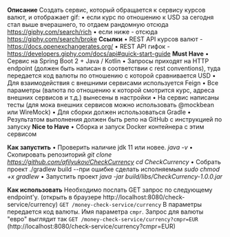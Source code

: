 **Описание**
Создать сервис, который обращается к сервису курсов валют, и отображает gif:
• если курс по отношению к USD за сегодня стал выше вчерашнего, то отдаем рандомную отсюда https://giphy.com/search/rich
• если ниже - отсюда https://giphy.com/search/broke
**Ссылки**
• REST API курсов валют - https://docs.openexchangerates.org/
• REST API гифок - https://developers.giphy.com/docs/api#quick-start-guide
**Must Have**
• Сервис на Spring Boot 2 + Java / Kotlin
• Запросы приходят на HTTP endpoint (должен быть написан в соответствии с rest conventions), туда передается код валюты по отношению с которой сравнивается USD
• Для взаимодействия с внешними сервисами используется Feign
• Все параметры (валюта по отношению к которой смотрится курс, адреса внешних сервисов и т.д.) вынесены в настройки
• На сервис написаны тесты (для мока внешних сервисов можно использовать @mockbean или WireMock)
• Для сборки должен использоваться Gradle
• Результатом выполнения должен быть репо на GitHub с инструкцией по запуску
**Nice to Have**
• Сборка и запуск Docker контейнера с этим сервисом

**Как запустить**
• Проверить наличие jdk 11 или новее.
_java -v_
• Скопировать репозиторий
_git clone https://github.com/afilyukov/CheckCurrency
cd CheckCurrency_
• Собрать проект
./gradlew build
 --при ошибке сделать исполняемым _sudo chmod +x gradlew_
• Запустить проект
_java -jar build/libs/CheckCurrency-1.0.0.jar_

**Как использовать**
Необходимо послать GET запрос по следующему endpoint'у. 
(открыть в браузере http://localhost:8080/check-service/currency)
`GET /money-check-service/currency`
В параметры передается код валюты. Имя параметра `cmpr`.
Запрос для валюты "евро" выглядит так
`GET /money-check-service/currency?cmpr=EUR`
(http://localhost:8080/check-service/currency?cmpr=EUR)
